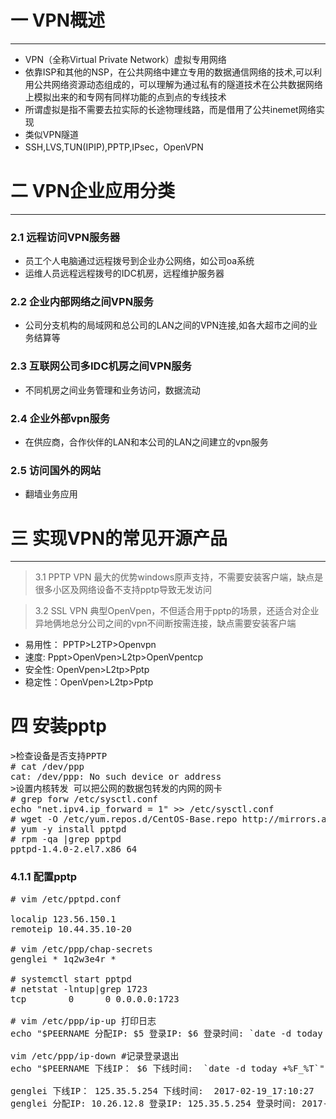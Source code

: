 # 一  VPN概述
---
* VPN（全称Virtual Private Network）虚拟专用网络
* 依靠ISP和其他的NSP，在公共网络中建立专用的数据通信网络的技术,可以利用公共网络资源动态组成的，可以理解为通过私有的隧道技术在公共数据网络上模拟出来的和专网有同样功能的点到点的专线技术
* 所谓虚拟是指不需要去拉实际的长途物理线路，而是借用了公共inemet网络实现
* 类似VPN隧道
* SSH,LVS,TUN(IPIP),PPTP,IPsec，OpenVPN

# 二 VPN企业应用分类
---
### 2.1 远程访问VPN服务器
* 员工个人电脑通过远程拨号到企业办公网络，如公司oa系统
* 运维人员远程远程拨号的IDC机房，远程维护服务器
### 2.2 企业内部网络之间VPN服务
* 公司分支机构的局域网和总公司的LAN之间的VPN连接,如各大超市之间的业务结算等
### 2.3 互联网公司多IDC机房之间VPN服务
* 不同机房之间业务管理和业务访问，数据流动
### 2.4 企业外部vpn服务
* 在供应商，合作伙伴的LAN和本公司的LAN之间建立的vpn服务
### 2.5 访问国外的网站
* 翻墙业务应用

# 三 实现VPN的常见开源产品
---
> 3.1 PPTP VPN 最大的优势windows原声支持，不需要安装客户端，缺点是很多小区及网络设备不支持pptp导致无发访问


>3.2 SSL VPN 典型OpenVpen，不但适合用于pptp的场景，还适合对企业异地俩地总分公司之间的vpn不间断按需连接，缺点需要安装客户端

* 易用性： PPTP>L2TP>Openvpn
* 速度: Pppt>OpenVpen>L2tp>OpenVpentcp
* 安全性: OpenVpen>L2tp>Pptp
* 稳定性：OpenVpen>L2tp>Pptp

# 四  安装pptp
<pre>
>检查设备是否支持PPTP
# cat /dev/ppp 
cat: /dev/ppp: No such device or address
>设置内核转发 可以把公网的数据包转发的内网的网卡
# grep forw /etc/sysctl.conf
echo "net.ipv4.ip_forward = 1" >> /etc/sysctl.conf
# wget -O /etc/yum.repos.d/CentOS-Base.repo http://mirrors.aliyun.com/repo/Centos-7.repo
# yum -y install pptpd
# rpm -qa |grep pptpd
pptpd-1.4.0-2.el7.x86_64
</pre>

### 4.1.1 配置pptp
<pre>
# vim /etc/pptpd.conf

localip 123.56.150.1
remoteip 10.44.35.10-20

# vim /etc/ppp/chap-secrets
genglei * 1q2w3e4r *

# systemctl start pptpd
# netstat -lntup|grep 1723
tcp        0      0 0.0.0.0:1723 

# vim /etc/ppp/ip-up 打印日志
echo "$PEERNAME 分配IP: $5 登录IP: $6 登录时间: `date -d today +%F_%T` " >>/var/log/pptpd.log

vim /etc/ppp/ip-down #记录登录退出
echo "$PEERNAME 下线IP： $6 下线时间:  `date -d today +%F_%T`" >>/var/log/pptpd.log

genglei 下线IP： 125.35.5.254 下线时间:  2017-02-19_17:10:27
genglei 分配IP: 10.26.12.8 登录IP: 125.35.5.254 登录时间: 2017-02-19_17:10:45
</pre>
